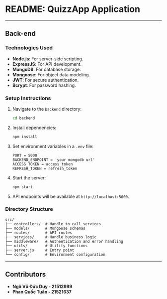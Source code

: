 # README: QuizzApp Application
---

## Back-end

### Technologies Used
- **Node.js**: For server-side scripting.
- **ExpressJS**: For API development.
- **MongoDB**: For database storage.
- **Mongoose**: For object data modeling.
- **JWT**: For secure authentication.
- **Bcrypt**: For password hashing.

### Setup Instructions
1. Navigate to the `backend` directory:
   ```bash
   cd backend
   ```
2. Install dependencies:
   ```bash
   npm install
   ```
3. Set environment variables in a `.env` file:
   ```env
   PORT = 5000
   BACKEND_ENDPOINT = 'your mongodb url'
   ACCESS_TOKEN = access_token
   REFRESH_TOKEN = refresh_token
   ```
4. Start the server:
   ```bash
   npm start
   ```
5. API endpoints will be available at `http://localhost:5000`.

### Directory Structure
```
src/
├── controllers/  # Handle to call services
├── models/       # Mongoose schemas
├── routes/       # API routes
├── services/     # Handle business logic
├── middleware/   # Authentication and error handling
├── utils/        # Utility functions
├── server.js     # Entry point
└── config/       # Environment configuration
```

---

## Contributors
- **Ngô Vũ Đức Duy - 21512999**
- **Phan Quốc Tuấn - 21521637**



